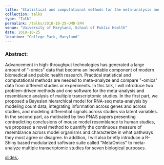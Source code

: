 ```yaml
---
title: "Statistical and computational methods for the meta-analysis and resemblance analysis of transcriptomic studies"
collection: talks
type: "Talk"
permalink: /talks/2018-10-25-UMD-SPH
venue: "University of Maryland, School of Public Health"
date: 2018-10-25
location: "College Park, Maryland"
---
```


### Abstract:
</p></p>
Advancement in high-throughput technologies has generated a large amount of "-omics" data that become an inevitable component of modern biomedical and public health research. Practical statistical and computational methods are needed to meta-analyze and compare "-omics" data from different studies or experiments. In this talk, I will introduce two problem-driven methods and one software for the meta-analysis and resemblance analysis of multiple transcriptomic studies. In the first part, we proposed a Bayesian hierarchical model for RNA-seq meta-analysis by modeling count data, integrating information across genes and across studies, and modeling differential signals across studies via latent variables. In the second part, as motivated by two PNAS papers presenting contradicting conclusions of mouse model resemblance to human studies, we proposed a novel method to quantify the continuous measure of resemblance across model organisms and characterize in what pathways they most agree or disagree. In addition, I will also briefly introduce a R-Shiny based modularized software suite called "MetaOmics" to meta-analyze multiple transcriptomic studies for seven biological purposes.
</p></p>
<a href="https://matianzhou.github.io/files/talks/UMD_SPH_20181025.pdf"> slides </a>.
